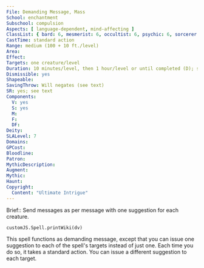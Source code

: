 ```yaml
---
File: Demanding Message, Mass
School: enchantment
Subschool: compulsion
Aspects: [ language-dependent, mind-affecting ]
ClassList: { bard: 6, mesmerist: 6, occultist: 6, psychic: 6, sorcerer: 7, wizard: 7, witch: 7 }
CastTime: standard action
Range: medium (100 + 10 ft./level)
Area: 
Effect: 
Targets: one creature/level
Duration: 10 minutes/level, then 1 hour/level or until completed (D); see text
Dismissible: yes
Shapeable: 
SavingThrow: Will negates (see text)
SR: yes; see text
Components:
  V: yes
  S: yes
  M: 
  F: 
  DF: 
Deity: 
SLALevel: 7
Domains: 
GPCost: 
Bloodline: 
Patron: 
MythicDescription: 
Augment: 
Mythic: 
Haunt: 
Copyright:
  Content: "Ultimate Intrigue"
---
```

Brief:: Send messages as per message with one suggestion for each creature.

```dataviewjs
customJS.Spell.printWiki(dv)
```

This spell functions as demanding message, except that you can issue one suggestion to each of the spell's targets instead of just one. Each time you do so, it takes a standard action. You can issue a different suggestion to each target.
